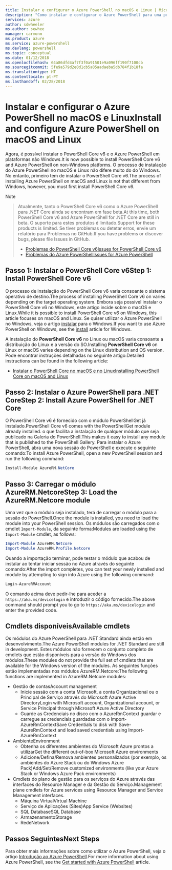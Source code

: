 ```yaml
---
title: Instalar e configurar o Azure PowerShell no macOS e Linux | Microsoft Docs
description: "Como instalar e configurar o Azure PowerShell para uma primeira utilização no macOS e Linux."
services: azure
author: sdwheeler
ms.author: sewhee
manager: carmonm
ms.product: azure
ms.service: azure-powershell
ms.devlang: powershell
ms.topic: conceptual
ms.date: 01/12/2018
ms.openlocfilehash: 64a86dfd4af7f3f0a91501e9a096ff190f7100cb
ms.sourcegitcommit: 5fe9a579d2e0d1cb5a05aadaeba5db784f1b18fa
ms.translationtype: HT
ms.contentlocale: pt-PT
ms.lasthandoff: 02/28/2018
---
```

# <a name="install-and-configure-azure-powershell-on-macos-and-linux"></a><span data-ttu-id="1708d-103">Instalar e configurar o Azure PowerShell no macOS e Linux</span><span class="sxs-lookup"><span data-stu-id="1708d-103">Install and configure Azure PowerShell on macOS and Linux</span></span>

<span data-ttu-id="1708d-104">Agora, é possível instalar o PowerShell Core v6 e o Azure PowerShell em plataformas não Windows.</span><span class="sxs-lookup"><span data-stu-id="1708d-104">It is now possible to install PowerShell Core v6 and Azure PowerShell on non-Windows platforms.</span></span>
<span data-ttu-id="1708d-105">O processo de instalação do Azure PowerShell no macOS e Linux não difere muito do do Windows. No entanto, primeiro tem de instalar o PowerShell Core v6.</span><span class="sxs-lookup"><span data-stu-id="1708d-105">The process of installing Azure PowerShell on macOS and Linux is not that different from Windows, however, you must first install PowerShell Core v6.</span></span>

> [!NOTE]

> <span data-ttu-id="1708d-106">Atualmente, tanto o PowerShell Core v6 como o Azure PowerShell para .NET Core ainda se encontram em fase beta.</span><span class="sxs-lookup"><span data-stu-id="1708d-106">At this time, both PowerShell Core v6 and Azure PowerShell for .NET Core are still in beta.</span></span>
> <span data-ttu-id="1708d-107">O suporte para estes produtos é limitado.</span><span class="sxs-lookup"><span data-stu-id="1708d-107">Support for these products is limited.</span></span> <span data-ttu-id="1708d-108">Se tiver problemas ou detetar erros, envie um relatório para Problemas no GitHub.</span><span class="sxs-lookup"><span data-stu-id="1708d-108">If you have problems or discover bugs, please file Issues in GitHub.</span></span>
>
> * [<span data-ttu-id="1708d-109">Problemas do PowerShell Core v6</span><span class="sxs-lookup"><span data-stu-id="1708d-109">Issues for PowerShell Core v6</span></span>](https://github.com/PowerShell/PowerShell/issues)
> * [<span data-ttu-id="1708d-110">Problemas do Azure PowerShell</span><span class="sxs-lookup"><span data-stu-id="1708d-110">Issues for Azure PowerShell</span></span>](https://github.com/azure/azure-docs-powershell/issues)

## <a name="step-1-install-powershell-core-v6"></a><span data-ttu-id="1708d-111">Passo 1: Instalar o PowerShell Core v6</span><span class="sxs-lookup"><span data-stu-id="1708d-111">Step 1: Install PowerShell Core v6</span></span>

<span data-ttu-id="1708d-112">O processo de instalação do PowerShell Core v6 varia consoante o sistema operativo de destino.</span><span class="sxs-lookup"><span data-stu-id="1708d-112">The process of installing PowerShell Core v6 on varies depending on the target operating system.</span></span>
<span data-ttu-id="1708d-113">Embora seja possível instalar o PowerShell Core v6 no Windows, este artigo incide sobre o macOS e Linux.</span><span class="sxs-lookup"><span data-stu-id="1708d-113">While it is possible to install PowerShell Core v6 on Windows, this article focuses on macOS and Linux.</span></span> <span data-ttu-id="1708d-114">Se quiser utilizar o Azure PowerShell no Windows, veja o artigo [instalar](./install-azurerm-ps.md) para o Windows.</span><span class="sxs-lookup"><span data-stu-id="1708d-114">If you want to use Azure PowerShell on Windows, see the [install](./install-azurerm-ps.md) article for Windows.</span></span>

<span data-ttu-id="1708d-115">A instalação do **PowerShell Core v6** no Linux ou macOS varia consoante a distribuição do Linux e a versão do SO.</span><span class="sxs-lookup"><span data-stu-id="1708d-115">Installing **PowerShell Core v6** on Linux or macOS varies depending on the Linux distribution and OS version.</span></span>
<span data-ttu-id="1708d-116">Pode encontrar instruções detalhadas no seguinte artigo:</span><span class="sxs-lookup"><span data-stu-id="1708d-116">Detailed instructions can be found in the following article:</span></span>

- [<span data-ttu-id="1708d-117">Instalar o PowerShell Core no macOS e no Linux</span><span class="sxs-lookup"><span data-stu-id="1708d-117">Installing PowerShell Core on macOS and Linux</span></span>](/powershell/scripting/setup/installing-powershell-core-on-macos-and-linux)

## <a name="step-2-install-azure-powershell-for-net-core"></a><span data-ttu-id="1708d-118">Passo 2: Instalar o Azure PowerShell para .NET Core</span><span class="sxs-lookup"><span data-stu-id="1708d-118">Step 2: Install Azure PowerShell for .NET Core</span></span>

<span data-ttu-id="1708d-119">O PowerShell Core v6 é fornecido com o módulo PowerShellGet já instalado.</span><span class="sxs-lookup"><span data-stu-id="1708d-119">PowerShell Core v6 comes with the PowerShellGet module already installed.</span></span> <span data-ttu-id="1708d-120">o que facilita a instalação de qualquer módulo que seja publicado na Galeria do PowerShell.</span><span class="sxs-lookup"><span data-stu-id="1708d-120">This makes it easy to install any module that is published to the PowerShell Gallery.</span></span> <span data-ttu-id="1708d-121">Para instalar o Azure PowerShell, abra uma nova sessão do PowerShell e execute o seguinte comando:</span><span class="sxs-lookup"><span data-stu-id="1708d-121">To install Azure PowerShell, open a new PowerShell session and run the following command:</span></span>

```powershell
Install-Module AzureRM.NetCore
```

## <a name="step-3-load-the-azurermnetcore-module"></a><span data-ttu-id="1708d-122">Passo 3: Carregar o módulo AzureRM.Netcore</span><span class="sxs-lookup"><span data-stu-id="1708d-122">Step 3: Load the AzureRM.Netcore module</span></span>

<span data-ttu-id="1708d-123">Uma vez que o módulo seja instalado, terá de carregar o módulo para a sessão do PowerShell.</span><span class="sxs-lookup"><span data-stu-id="1708d-123">Once the module is installed, you need to load the module into your PowerShell session.</span></span> <span data-ttu-id="1708d-124">Os módulos são carregados com o cmdlet `Import-Module`, da seguinte forma:</span><span class="sxs-lookup"><span data-stu-id="1708d-124">Modules are loaded using the `Import-Module` cmdlet, as follows:</span></span>

```powershell
Import-Module AzureRM.Netcore
Import-Module AzureRM.Profile.Netcore
```

<span data-ttu-id="1708d-125">Quando a importação terminar, pode testar o módulo que acabou de instalar ao tentar iniciar sessão no Azure através do seguinte comando:</span><span class="sxs-lookup"><span data-stu-id="1708d-125">After the import completes, you can test your newly installed and module by attempting to sign into Azure using the following command:</span></span>

```powershell
Login-AzureRMAccount
```

<span data-ttu-id="1708d-126">O comando acima deve pedir-lhe para aceder a `https://aka.ms/devicelogin` e introduzir o código fornecido.</span><span class="sxs-lookup"><span data-stu-id="1708d-126">The above command should prompt you to go to `https://aka.ms/devicelogin` and enter the provided code.</span></span>

## <a name="available-cmdlets"></a><span data-ttu-id="1708d-127">Cmdlets disponíveis</span><span class="sxs-lookup"><span data-stu-id="1708d-127">Available cmdlets</span></span>

<span data-ttu-id="1708d-128">Os módulos do Azure PowerShell para .NET Standard ainda estão em desenvolvimento.</span><span class="sxs-lookup"><span data-stu-id="1708d-128">The Azure PowerShell modules for .NET Standard are still in development.</span></span> <span data-ttu-id="1708d-129">Estes módulos não fornecem o conjunto completo de cmdlets que estão disponíveis para a versão do Windows dos módulos.</span><span class="sxs-lookup"><span data-stu-id="1708d-129">These modules do not provide the full set of cmdlets that are available for the Windows version of the modules.</span></span> <span data-ttu-id="1708d-130">As seguintes funções estão implementadas nos módulos AzureRM.Netcore:</span><span class="sxs-lookup"><span data-stu-id="1708d-130">The following functions are implemented in AzureRM.Netcore modules:</span></span>

* <span data-ttu-id="1708d-131">Gestão de contas</span><span class="sxs-lookup"><span data-stu-id="1708d-131">Account management</span></span>
  - <span data-ttu-id="1708d-132">Inicie sessão com a conta Microsoft, a conta Organizacional ou o Principal de Serviço através do Microsoft Azure Active Directory</span><span class="sxs-lookup"><span data-stu-id="1708d-132">Login with Microsoft account, Organizational account, or Service Principal through Microsoft Azure Active Directory</span></span>
  - <span data-ttu-id="1708d-133">Guarde as Credenciais no disco com o AzureRmContext guardar e carregue as credenciais guardadas com o Import-AzureRmContext</span><span class="sxs-lookup"><span data-stu-id="1708d-133">Save Credentials to disk with Save-AzureRmContext and load saved credentials using Import-AzureRmContext</span></span>
* <span data-ttu-id="1708d-134">Ambiente</span><span class="sxs-lookup"><span data-stu-id="1708d-134">Environment</span></span>
  - <span data-ttu-id="1708d-135">Obtenha os diferentes ambientes do Microsoft Azure prontos a utilizar</span><span class="sxs-lookup"><span data-stu-id="1708d-135">Get the different out-of-box Microsoft Azure environments</span></span>
  - <span data-ttu-id="1708d-136">Adicione/Defina/Remova ambientes personalizados (por exemplo, os ambientes do Azure Stack ou do Windows Azure Pack)</span><span class="sxs-lookup"><span data-stu-id="1708d-136">Add/Set/Remove customized environments (like your Azure Stack or Windows Azure Pack environments)</span></span>
* <span data-ttu-id="1708d-137">Cmdlets do plano de gestão para os serviços do Azure através das interfaces do Resource Manager e da Gestão do Serviço.</span><span class="sxs-lookup"><span data-stu-id="1708d-137">Management plane cmdlets for Azure services using Resource Manager and Service Management interfaces.</span></span>
  - <span data-ttu-id="1708d-138">Máquina Virtual</span><span class="sxs-lookup"><span data-stu-id="1708d-138">Virtual Machine</span></span>
  - <span data-ttu-id="1708d-139">Serviço de Aplicações (Sites)</span><span class="sxs-lookup"><span data-stu-id="1708d-139">App Service (Websites)</span></span>
  - <span data-ttu-id="1708d-140">SQL Database</span><span class="sxs-lookup"><span data-stu-id="1708d-140">SQL Database</span></span>
  - <span data-ttu-id="1708d-141">Armazenamento</span><span class="sxs-lookup"><span data-stu-id="1708d-141">Storage</span></span>
  - <span data-ttu-id="1708d-142">Rede</span><span class="sxs-lookup"><span data-stu-id="1708d-142">Network</span></span>

## <a name="next-steps"></a><span data-ttu-id="1708d-143">Passos Seguintes</span><span class="sxs-lookup"><span data-stu-id="1708d-143">Next Steps</span></span>

<span data-ttu-id="1708d-144">Para obter mais informações sobre como utilizar o Azure PowerShell, veja o artigo [Introdução ao Azure PowerShell](get-started-azureps.md).</span><span class="sxs-lookup"><span data-stu-id="1708d-144">For more information about using Azure PowerShell, see the [Get started with Azure PowerShell](get-started-azureps.md) article.</span></span>
